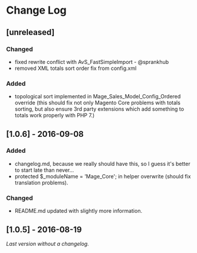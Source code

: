# Change Log
## [unreleased]
### Changed
- fixed rewrite conflict with AvS_FastSimpleImport - @sprankhub
- removed XML totals sort order fix from config.xml

### Added
- topological sort implemented in Mage_Sales_Model_Config_Ordered override (this should fix not only Magento Core problems with totals sorting, but also ensure 3rd party extensions which add something to totals work properly with PHP 7.)

## [1.0.6] - 2016-09-08
### Added
- changelog.md, because we really should have this, so I guess it's better to start late than never...
- protected $_moduleName = 'Mage_Core'; in helper overwrite (should fix translation problems).

### Changed
- README.md updated with slightly more information.

## [1.0.5] - 2016-08-19
_Last version without a changelog._
